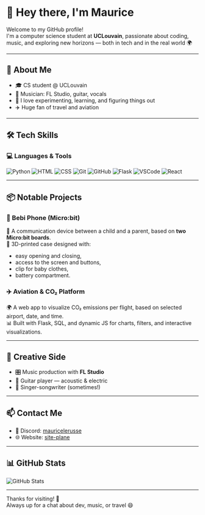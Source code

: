 # 👋 Hey there, I'm Maurice

Welcome to my GitHub profile!  
I'm a computer science student at **UCLouvain**, passionate about coding, music, and exploring new horizons — both in tech and in the real world 🌍

---

## 🧠 About Me

- 🎓 CS student @ UCLouvain  
- 🎸 Musician: FL Studio, guitar, vocals  
- 🧪 I love experimenting, learning, and figuring things out  
- ✈️ Huge fan of travel and aviation  

---

## 🛠️ Tech Skills

### 💻 Languages & Tools

![Python](https://img.shields.io/badge/-Python-3776AB?style=for-the-badge&logo=python&logoColor=white)
![HTML](https://img.shields.io/badge/-HTML5-E34F26?style=for-the-badge&logo=html5&logoColor=white)
![CSS](https://img.shields.io/badge/-CSS3-1572B6?style=for-the-badge&logo=css3&logoColor=white)
![Git](https://img.shields.io/badge/-Git-F05032?style=for-the-badge&logo=git&logoColor=white)
![GitHub](https://img.shields.io/badge/-GitHub-181717?style=for-the-badge&logo=github&logoColor=white)
![Flask](https://img.shields.io/badge/-Flask-000000?style=for-the-badge&logo=flask&logoColor=white)
![VSCode](https://img.shields.io/badge/-VSCode-007ACC?style=for-the-badge&logo=visual-studio-code&logoColor=white)
![React](https://img.shields.io/badge/-React-61DAFB?style=for-the-badge&logo=react&logoColor=black)

---

## 📦 Notable Projects

### 👶 Bebi Phone (Micro:bit)
📱 A communication device between a child and a parent, based on **two Micro:bit boards**.  
🎯 3D-printed case designed with:
- easy opening and closing,  
- access to the screen and buttons,  
- clip for baby clothes,  
- battery compartment.

### ✈️ Aviation & CO₂ Platform
🌍 A web app to visualize CO₂ emissions per flight, based on selected airport, date, and time.  
📊 Built with Flask, SQL, and dynamic JS for charts, filters, and interactive visualizations.

---

## 🎵 Creative Side

- 🎛️ Music production with **FL Studio**  
- 🎸 Guitar player — acoustic & electric  
- 🎤 Singer-songwriter (sometimes!)

---

## 📫 Contact Me

- 💬 Discord: [mauricelerusse](https://discord.com)  
- 🌐 Website: [site-plane](https://github.com/SuperMorisl/site-plane)

---

## 📊 GitHub Stats

![GitHub Stats](https://github-readme-stats.vercel.app/api?username=SuperMorisl&show_icons=true&theme=radical)

---

Thanks for visiting! 🚀  
Always up for a chat about dev, music, or travel 😄
